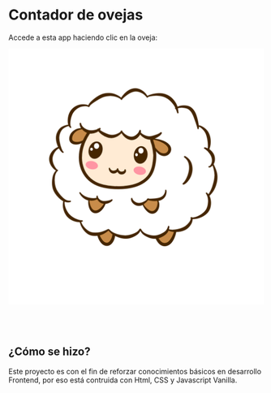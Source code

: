 <h1>Contador de ovejas</h1>
<p>Accede a esta app haciendo clic en la oveja:</p>
<a href="" tarjet="_blank"><img src="./images/sheep.png"/></a>

<br/> <br/>
## ¿Cómo se hizo?
<p>Este proyecto es con el fin de reforzar conocimientos básicos en desarrollo Frontend, por eso está contruida con Html, CSS y Javascript Vanilla.</p>
